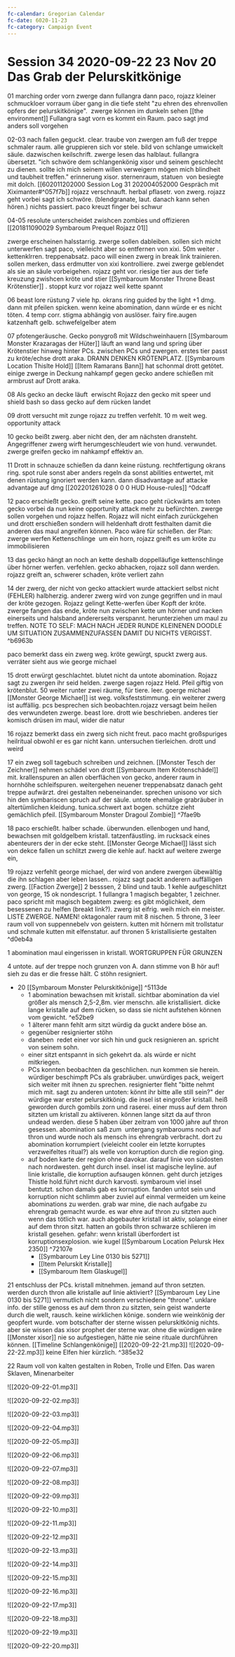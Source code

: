 ```yaml
---
fc-calendar: Gregorian Calendar
fc-date: 6020-11-23
fc-category: Campaign Event
---
```

# Session 34 2020-09-22 23 Nov 20 Das Grab der Pelurskitkönige

01 marching order vorn zwerge dann fullangra dann paco, rojazz kleiner schmuckloer vorraum
über gang in die tiefe steht "zu ehren des ehrenvollen opfers der pelurskitkönige".  zwerge können im dunkeln sehen [[the environment]]
Fullangra sagt vorn es kommt ein Raum. paco sagt jmd anders soll vorgehen

02-03 nach fallen geguckt. clear. traube von zwergen am fuß der treppe schmaler raum. alle gruppieren sich vor stele. bild von schlange umwickelt säule. dazwischen keilschrift. zwerge lesen das halblaut. fullangra übersetzt. "ich schwöre dem schlangenkönig xisor und seinem geschlecht zu dienen. sollte ich mich seinem willen verweigern mögen mich blindheit und taubheit treffen." erinnerung xisor. sternenraum, statuen  von besiegte mit dolch. [[602011202000 Session Log 31 202004052000 Gespräch mit Xiximanter#^057f7b]]
rojazz verschnauft. herbal pflasetr. von zwerg. rojazz geht vorbei sagt ich schwöre. (blendgranate, laut. danach kann sehen hören.) nichts passiert. paco kreuzt finger bei schwur

04-05 resolute unterscheidet zwishcen zombies und offizieren  [[201811090029 Symbaroum Prequel Rojazz 01]]

zwerge erscheinen halsstarrig. zwerge sollen dableiben. sollen sich micht unterwerfen sagt paco, vielleicht aber so entfernen von xixi. 50m weiter . kettenklrren. treppenabsatz. paco will einen zwerg in break link trainieren. sollen merken, dass erdmutter von xixi kontrolliere. zwei zwerge geblendet als sie an säule vorbeigehen. rojazz geht vor. riesige tier aus der tiefe kreuzung zwishcen kröte und stier [[Symbaroum Monster Throne Beast Krötenstier]] . stoppt kurz vor rojazz weil kette spannt 

06 beast lore rüstung 7 viele hp. okrans ring guided by the light +1 dmg. dann mit pfeilen spicken. wenn keine abomination, dann würde er es nicht töten. 4 temp corr. stigma abhängig von auslöser. fairy fire.augen katzenhaft gelb. schwefelgelber atem

07 pfotengeräusche. Gecko ponygroß mit Wildschweinhauern 
[[Symbaroum Monster Krazaragas der Hüter]]
läuft an wand lang und spring über Krötenstier hinweg hinter PCs. zwischen PCs und zwergen. erstes tier passt zu kröte/echse drott araka. DRANN DENKEN KRÖTENPLATZ.  [[Symbaroum Location Thislte Hold]] [[Item Ramarans Bann]] hat schonmal drott getötet. einige zwerge in Deckung nahkampf gegen gecko andere schießen mit armbrust auf Drott araka. 

08 Als gecko an decke läuft  erwischt Rojazz den gecko mit speer und shield bash so dass gecko auf dem rücken landet

09 drott versucht mit zunge rojazz zu treffen verfehlt. 10 m weit weg. opportunity attack

10 gecko beißt zwerg. aber nicht den, der am nächsten dransteht. Angegriffener zwerg wirft herumgeschleudert wie von hund. verwundet. zwerge greifen gecko im nahkampf effektiv an. 

11 Drott in schnauze schießen da dann keine rüstung. rechtfertigung okrans ring. spot rule sonst aber anders regeln da sonst abilities entwertet, mit denen rüstung ignoriert werden kann. dann disadvantage auf attacke advantage auf dmg [[202201261028 0 0 0 HUD House-rules]] ^0dcaff

12 paco erschießt gecko. greift seine kette. paco geht rückwärts am toten gecko vorbei da nun keine opportunity attack mehr zu befürchten. zwerge sollen vorgehen und rojazz helfen. Rojazz will nicht einfach zurückgehen und drott erschießen sondern will heldenhaft drott festhalten damit die anderen das maul angreifen können. Paco wäre für schießen. der Plan: zwerge werfen Kettenschlinge  um ein horn, rojazz greift es um kröte zu immobilisieren

13 das gecko hängt an noch an kette deshalb doppelläufige kettenschlinge über hörner werfen. verfehlen. gecko abhacken, rojazz soll dann werden. rojazz greift an, schwerer schaden, kröte verliert zahn

14 der zwerg, der nicht von gecko attackiert wurde attackiert selbst nicht (FEHLER) halbherzig. anderer zwerg wird von zunge gegriffen und in maul der kröte gezogen. Rojazz gelingt Kette-werfen über Kopft der kröte. zwerge fangen das ende, kröte nun zwischen kette um hörner und nacken einerseits und halsband andererseits verspannt. herunterziehen um maul zu treffen. NOTE TO SELF: MACH NACH JEDER RUNDE KLEINENEN DOODLE UM SITUATION ZUSAMMENZUFASSEN DAMIT DU NICHTS VERGISST. ^b6963b

paco bemerkt dass ein zwerg weg. kröte gewürgt, spuckt zwerg aus. verräter sieht aus wie george michael

15 drott erwürgt geschlachtet. blutet nicht da untote abomination. Rojazz sagt zu zwergen ihr seid helden. zwerge sagen rojazz Held. Pfeil giftig von krötenblut. 50 weiter runter zwei räume, für tiere. leer. goerge michael [[Monster George Michael]] ist weg. volksfeststimmung. ein weiterer zwerg ist auffällig. pcs besprechen sich beobachten.rojazz versagt beim heilen des verwundeten zwerge. beast lore. drott wie beschrieben. anderes tier komisch drüsen im maul, wider die natur

16 rojazz bemerkt dass ein zwerg sich nicht freut. paco macht großspuriges heilritual obwohl er es gar nicht kann. untersuchen tierleichen. drott und weird

17 ein zweg soll tagebuch schreiben und zeichnen. [[Monster Tesch der Zeichner]]
nehmen schädel von drott [[Symbaroum Item Krötenschädel]]
mit. krallenspuren an allen oberflächen von gecko, anderer raum in hornhöhe schleifspuren. weitergehen neuener treppenabsatz danach geht treppe aufwärzt. drei gestalten nebeneinander. sprechen unisono vor sich hin den symbariscen spruch auf der säule. untote ehemalige grabräuber in altertümlichen kleidung. tunica.schwert axt bogen. schütze zieht gemächlich pfeil. [[Symbaroum Monster Dragoul Zombie]] ^7fae9b

18 paco erschießt. halber schade. überwunden. ellenbogen und hand, bewachsen mit goldgelbem kristall. tatzenfäustling. im rucksack eines abenteurers der in der ecke steht. [[Monster George Michael]] lässt sich von dekce fallen un schlitzt zwerg die kehle auf. hackt auf weitere zwerge ein, 

19 rojazz verfehlt george michael, der wird von andere zwergen übewältig die ihn schlagen aber leben lassen.. rojazz sagt packt anderern auffälligen zwerg. 
[[Faction Zwerge]]
2 besssen, 2 blind und taub. 1 kehle aufgeschlitzt von george, 15 ok nondescript. 1 fullangra 1 magisch begabter, 1 zeichner. 
paco spricht mit magisch begabtem zwerg: es gibt möglichkeit, dem besessenen zu helfen (breakt link?). zwerg ist eifrig. weih mich ein meister. LISTE ZWERGE. NAMEN! oktagonaler raum mit 8 nischen. 5 throne, 3 leer raum voll von suppennebelv von geistern. kutten mit hörnern mit trollstatur und schmale kutten mit elfenstatur. auf thronen 5 kristallisierte gestalten ^d0eb4a

1 abomination maul eingerissen in kristall. WORTGRUPPEN FÜR GRUNZEN

4 untote. auf der treppe noch grunzen von A. dann stimme von B hör auf! sieh zu das er die fresse hält. C stöhn resigniert. 

  

- 20 [[Symbaroum Monster Pelurskitkönige]] ^5113de
	- 1 abomination bewachsen mit kristall. sichtbar abomination da viel größer als mensch 2,5-2,8m. vier menschn. alle kristallisiert. dicke lange kristalle auf dem rücken, so dass sie nicht aufstehen können vom gewicht. ^e52be9
	- 1 älterer mann fehlt arm sitzt würdig da guckt andere böse an. 
	- gegenüber resignierter stöhn
	- daneben  redet einer vor sich hin und guck resignieren an. spricht von seinem sohn.
	- einer sitzt entspannt in sich gekehrt da. als würde er nicht mitkriegen.
	- PCs konnten beobachten da geschlichen. nun kommen sie herein. würdiger beschimpft PCs als grabräuber. unwürdiges pack, weigert sich weiter mit ihnen zu sprechen. resignierter fleht "bitte nehmt mich mit. sagt zu anderen untoten: könnt ihr bitte alle still sein?" der würdige war erster pelurskitkönig. die insel ist eingroßer kristall. heiß geworden durch gombils zorn und raserei. einer muss auf dem thron sitzten um kristall zu aktiiveren. können lange sitzt da auf thron undead werden. diese 5 haben über zeitram von 1000 jahre auf thron gesessen. abomination saß zum  untergang symbaroums noch auf thron und wurde noch als mensch ins ehrengrab verbracht. dort zu abomination korrumpiert (vieleicht cooler ein letzte korruptes verzweifeltes ritual?) als welle von korruption durch die region ging. 
	- auf boden karte der region ohne davokar. darauf linie von südosten nach nordwesten. geht durch insel. insel ist magische leyline. auf linie kristalle, die korruption aufsaugen können. geht durch jetziges Thistle hold.führt nicht durch karvosti. symbaroum viel insel bentutzt. schon damals gab es korruption. fanden untot sein und korruption nicht schlimm aber zuviel auf einmal vermeiden um keine abominations zu werden. grab war mine, die nach aufgabe zu ehrengrab gemacht wurde. es war ehre auf thron zu sitzten auch wenn das tötlich war. auch abgebauter kristall ist aktiv, solange einer auf dem thron sitzt. hatten an gobils thron schwarze schlieren im kristall gesehen. gefahr: wenn kristall überfordert ist korruptionsexplosion. wie kugel [[Symbaroum Location Pelursk Hex 2350]] ^72107e
		- [[Symbaroum Ley Line 0130 bis 5271]]
		- [[Item Pelurskit Kristalle]]
		- [[Symbaroum Item Glaskugel]]

21 entschluss der PCs. kristall mitnehmen. jemand auf thron setzten. werden durch thron alle kristalle auf linie aktiviert?  [[Symbaroum Ley Line 0130 bis 5271]]
vermutlich nicht sondern verschiedene "throne". unklare info. der stille genoss es auf dem thron zu sitzten, sein geist wanderte durch die welt, rausch. keine wirklichen könige. sondern wie weinkönig der geopfert wurde. 
vom botschafter der sterne wissen pelurskitkönig nichts. aber sie wissen das xisor prophet der sterne war. 
ohne die würdigen wäre [[Monster xisor]] nie so aufgestiegen, hätte nie seine rituale durchführen können. 
[[Timeline Schlangenkönige]]
[[2020-09-22-21.mp3]]
![[2020-09-22-22.mp3]]
keine Elfen hier kürzlich.
^385e32

22 Raum voll von kalten gestalten in Roben, Trolle und Elfen. Das waren Sklaven, Minenarbeiter








![[2020-09-22-01.mp3]]

![[2020-09-22-02.mp3]]

![[2020-09-22-03.mp3]]

![[2020-09-22-04.mp3]]

![[2020-09-22-05.mp3]]

![[2020-09-22-06.mp3]]

![[2020-09-22-07.mp3]]

![[2020-09-22-08.mp3]]

![[2020-09-22-09.mp3]]

![[2020-09-22-10.mp3]]

![[2020-09-22-11.mp3]]

![[2020-09-22-12.mp3]]

![[2020-09-22-13.mp3]]

![[2020-09-22-14.mp3]]

![[2020-09-22-15.mp3]]

![[2020-09-22-16.mp3]]

![[2020-09-22-17.mp3]]

![[2020-09-22-18.mp3]]

![[2020-09-22-19.mp3]]

![[2020-09-22-20.mp3]]



